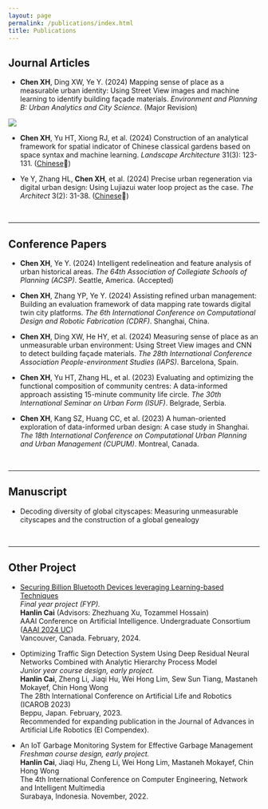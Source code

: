 ```yaml
---
layout: page
permalink: /publications/index.html
title: Publications
---
```


## Journal Articles

- **Chen XH**, Ding XW, Ye Y. (2024) Mapping sense of place as a measurable urban identity: Using Street View images and machine learning to identify building façade materials. *Environment and Planning B: Urban Analytics and City Science*. (Major Revision) <br>

<div class="first">
<img src="/images/R1.jpg">
</div>

- **Chen XH**, Yu HT, Xiong RJ, et al. (2024) Construction of an analytical framework for spatial indicator of Chinese classical gardens based on space syntax and machine learning. *Landscape Architecture* 31(3): 123-131. ([Chinese](https://XinghanChen1999.github.io/file/JA-Landscape-Architecture.pdf)🔗)

- Ye Y, Zhang HL, **Chen XH**, et al. (2024) Precise urban regeneration via digital urban design: Using Lujiazui water loop project as the case. *The Architect* 3(2): 31-38. ([Chinese](https://XinghanChen1999.github.io/file/JA-The-Architect.pdf)🔗)

  <br>


---

## Conference Papers

- **Chen XH**, Ye Y. (2024) Intelligent redelineation and feature analysis of urban historical areas. *The 64th Association of Collegiate Schools of Planning (ACSP)*. Seattle, America. (Accepted)

- **Chen XH**, Zhang YP, Ye Y. (2024) Assisting refined urban management: Building an evaluation framework of data mapping rate towards digital twin city platforms. *The 6th International Conference on Computational Design and Robotic Fabrication (CDRF)*. Shanghai, China. 

- **Chen XH**, Ding XW, He HY, et al. (2024) Measuring sense of place as an unmeasurable urban environment: Using Street View images and CNN to detect building façade materials. *The 28th International Conference Association People-environment Studies (IAPS)*. Barcelona, Spain. 

- **Chen XH**, Yu HT, Zhang HL, et al. (2023) Evaluating and optimizing the functional composition of community centres: A data-informed approach assisting 15-minute community life circle. *The 30th International Seminar on Urban Form (ISUF)*. Belgrade, Serbia.

- **Chen XH**, Kang SZ, Huang CC, et al. (2023) A human-oriented exploration of data-informed urban design: A case study in Shanghai. *The 18th International Conference on Computational Urban Planning and Urban Management (CUPUM)*. Montreal, Canada.

  <br>


---

## Manuscript

- Decoding diversity of global cityscapes: Measuring unmeasurable cityscapes and the construction of a global genealogy<br>

  <br>

---

## Other Project

- [Securing Billion Bluetooth Devices leveraging Learning-based Techniques](https://www.researchgate.net/publication/378144932)<br>*Final year project (FYP).*<br>**Hanlin Cai** (Advisors: Zhezhuang Xu, Tozammel Hossain)<br>AAAI Conference on Artificial Intelligence. Undergraduate Consortium ([AAAI 2024 UC](https://aaai.org/aaai-conference/undergraduate-consortium-program/))<br>Vancouver, Canada. February, 2024.

- Optimizing Traffic Sign Detection System Using Deep Residual Neural Networks Combined with Analytic Hierarchy Process Model<br>*Junior year course design, early project.*<br>**Hanlin Cai**, Zheng Li, Jiaqi Hu, Wei Hong Lim, Sew Sun Tiang, Mastaneh Mokayef, Chin Hong Wong<br>The 28th International Conference on Artificial Life and Robotics (ICAROB 2023)<br>Beppu, Japan. February, 2023.<br>Recommended for expanding publication in the Journal of Advances in Artificial Life Robotics (EI Compendex).

- An IoT Garbage Monitoring System for Effective Garbage Management<br>*Freshman course design, early project.*<br>**Hanlin Cai**, Jiaqi Hu, Zheng Li, Wei Hong Lim, Mastaneh Mokayef, Chin Hong Wong<br>The 4th International Conference on Computer Engineering, Network and Intelligent Multimedia<br>Surabaya, Indonesia. November, 2022.<br>

  <br>
